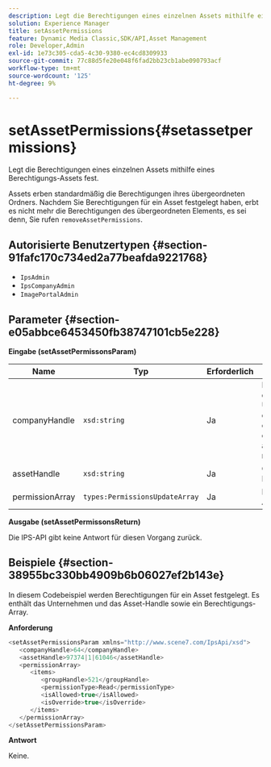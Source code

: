 ```yaml
---
description: Legt die Berechtigungen eines einzelnen Assets mithilfe eines Berechtigungs-Assets fest.
solution: Experience Manager
title: setAssetPermissions
feature: Dynamic Media Classic,SDK/API,Asset Management
role: Developer,Admin
exl-id: 1e73c305-cda5-4c30-9380-ec4cd8309933
source-git-commit: 77c88d5fe20e048f6fad2bb23cb1abe090793acf
workflow-type: tm+mt
source-wordcount: '125'
ht-degree: 9%

---
```


# setAssetPermissions{#setassetpermissions}

Legt die Berechtigungen eines einzelnen Assets mithilfe eines Berechtigungs-Assets fest.

Assets erben standardmäßig die Berechtigungen ihres übergeordneten Ordners. Nachdem Sie Berechtigungen für ein Asset festgelegt haben, erbt es nicht mehr die Berechtigungen des übergeordneten Elements, es sei denn, Sie rufen `removeAssetPermissions`.

## Autorisierte Benutzertypen {#section-91fafc170c734ed2a77beafda9221768}

* `IpsAdmin`
* `IpsCompanyAdmin`
* `ImagePortalAdmin`

## Parameter {#section-e05abbce6453450fb38747101cb5e228}

**Eingabe (setAssetPermissonsParam)**

| Name | Typ | Erforderlich | Beschreibung |
|---|---|---|---|
| companyHandle | `xsd:string` | Ja | Der Handle für das Unternehmen, das den Ordner enthält, mit dem Sie arbeiten möchten. |
| assetHandle | `xsd:string` | Ja | Ordner-Handle. |
| permissionArray | `types:PermissionsUpdateArray` | Ja | Berechtigungs-Array. |

**Ausgabe (setAssetPermissonsReturn)**

Die IPS-API gibt keine Antwort für diesen Vorgang zurück.

## Beispiele {#section-38955bc330bb4909b6b06027ef2b143e}

In diesem Codebeispiel werden Berechtigungen für ein Asset festgelegt. Es enthält das Unternehmen und das Asset-Handle sowie ein Berechtigungs-Array.

**Anforderung**

```java
<setAssetPermissionsParam xmlns="http://www.scene7.com/IpsApi/xsd">
   <companyHandle>64</companyHandle>
   <assetHandle>97374|1|61046</assetHandle>
   <permissionArray>
      <items>
         <groupHandle>521</groupHandle>
         <permissionType>Read</permissionType>
         <isAllowed>true</isAllowed>
         <isOverride>true</isOverride>
      </items>
   </permissionArray>
</setAssetPermissionsParam>
```

**Antwort**

Keine.
